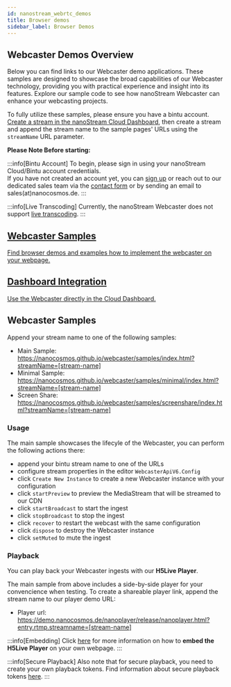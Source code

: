 ```yaml
---
id: nanostream_webrtc_demos
title: Browser demos
sidebar_label: Browser Demos
---
```


## Webcaster Demos Overview

Below you can find links to our Webcaster demo applications.
These samples are designed to showcase the broad capabilities of our Webcaster technology, providing you with practical experience and insight into its features. Explore our sample code to see how nanoStream Webcaster can enhance your webcasting projects.

To fully utilize these samples, please ensure you have a bintu account.<br/> [Create a stream in the nanoStream Cloud Dashboard](../cloud-frontend-v3/Dashboard_Start_Streaming), then create a stream and append the stream name to the sample pages' URLs using the `streamName` URL parameter.

**Please Note Before starting:**

:::info[Bintu Account]
To begin, please sign in using your nanoStream Cloud/Bintu account credentials. <br/>
If you have not created an account yet, you can [sign up](https://dashboard.nanostream.cloud/auth?signup) or reach out to our dedicated sales team via the [contact form](https://www.nanocosmos.de/contact) or by sending an email to sales(at)nanocosmos.de.
:::

:::info[Live Transcoding]
Currently, the nanoStream Webcaster does not support [live transcoding](../cloud-frontend-v3/Dashboard_ABR_Transcoding).
:::


<article class="margin-top--lg">
    <section class="row list_ZO3j">
        <article class="col col--6 margin-bottom--lg">
            <a class="card padding--lg cardContainer_Uewx" href="./nanostream_webrtc_demos#webcaster-samples">
                <h2 class="text--truncate cardTitle_dwRT" title="Installation">Webcaster Samples</h2>
                <p class="text--truncate cardDescription_mCBT">
                    Find browser demos and examples how to implement the webcaster on your webpage.
                </p>
            </a></article>
        <article class="col col--6 margin-bottom--lg">
            <a class="card padding--lg cardContainer_Uewx" href="../cloud-frontend-v3/Dashboard_Start_Streaming#option-1-use-the-nanostream-webcaster">
                <h2 class="text--truncate cardTitle_dwRT" title="Configuration">Dashboard Integration</h2>
                <p class="text--truncate cardDescription_mCBT">
                    Use the Webcaster directly in the Cloud Dashboard.
                </p>
            </a></article>
    </section>
</article>

## Webcaster Samples

Append your stream name to one of the following samples:

- Main Sample: https://nanocosmos.github.io/webcaster/samples/index.html?streamName=[stream-name]
- Minimal Sample: https://nanocosmos.github.io/webcaster/samples/minimal/index.html?streamName=[stream-name]
- Screen Share: https://nanocosmos.github.io/webcaster/samples/screenshare/index.html?streamName=[stream-name]

### Usage

The main sample showcases the lifecyle of the Webcaster, you can perform the following actions there:

- append your bintu stream name to one of the URLs
- configure stream properties in the editor `WebcasterApiV6.Config`
- click `Create New Instance` to create a new Webcaster instance with your configuration
- click `startPreview` to preview the MediaStream that will be streamed to our CDN 
- click `startBroadcast` to start the ingest
- click `stopBroadcast` to stop the ingest
- click `recover` to restart the webcast with the same configuration
- click `dispose` to destroy the Webcaster instance
- click `setMuted` to mute the ingest

### Playback

You can play back your Webcaster ingests with our **H5Live Player**.

The main sample from above includes a side-by-side player for your convencience when testing.
To create a shareable player link, append the stream name to our player demo URL:
- Player url: https://demo.nanocosmos.de/nanoplayer/release/nanoplayer.html?entry.rtmp.streamname=[stream-name]



:::info[Embedding]
Click [here](../nanoplayer/nanoplayer_getting_started) for more information on  how to **embed the H5Live Player** on your own webpage.
:::

:::info[Secure Playback]
Also note that for secure playback, you need to create your own playback tokens.
Find information about secure playback tokens [here](../nanoplayer/nanoplayer_token_security).
:::


